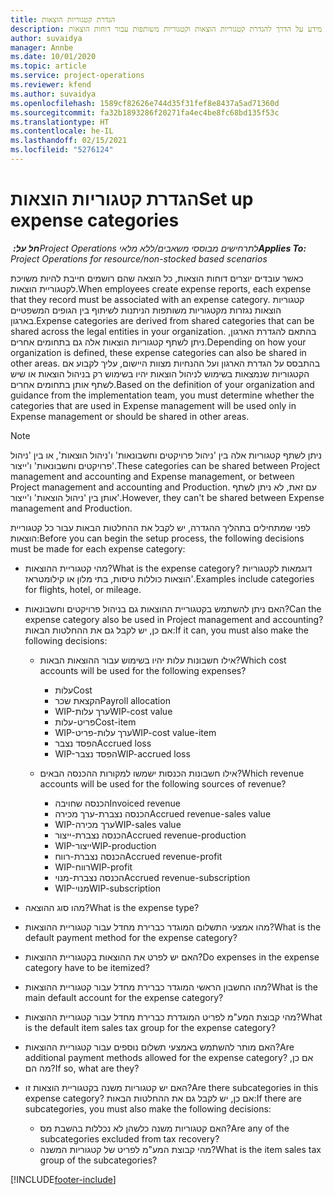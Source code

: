 ```yaml
---
title: הגדרת קטגוריות הוצאות
description: נושא זה מספק מידע על הדרך להגדרת קטגוריות הוצאות וקטגוריות משותפות עבור דוחות הוצאות.
author: suvaidya
manager: Annbe
ms.date: 10/01/2020
ms.topic: article
ms.service: project-operations
ms.reviewer: kfend
ms.author: suvaidya
ms.openlocfilehash: 1589cf82626e744d35f31fef8e8437a5ad71360d
ms.sourcegitcommit: fa32b1893286f20271fa4ec4be8fc68bd135f53c
ms.translationtype: HT
ms.contentlocale: he-IL
ms.lasthandoff: 02/15/2021
ms.locfileid: "5276124"
---
```

# <a name="set-up-expense-categories"></a><span data-ttu-id="3b436-103">הגדרת קטגוריות הוצאות</span><span class="sxs-lookup"><span data-stu-id="3b436-103">Set up expense categories</span></span>

<span data-ttu-id="3b436-104">_**חל על:** ‏Project Operations לתרחישים מבוססי משאבים/ללא מלאי_</span><span class="sxs-lookup"><span data-stu-id="3b436-104">_**Applies To:** Project Operations for resource/non-stocked based scenarios_</span></span>

<span data-ttu-id="3b436-105">כאשר עובדים יוצרים דוחות הוצאות, כל הוצאה שהם רושמים חייבת להיות משויכת לקטגוריית הוצאות.</span><span class="sxs-lookup"><span data-stu-id="3b436-105">When employees create expense reports, each expense that they record must be associated with an expense category.</span></span> <span data-ttu-id="3b436-106">קטגוריות הוצאות נגזרות מקטגוריות משותפות הניתנות לשיתוף בין הגופים המשפטיים בארגון.</span><span class="sxs-lookup"><span data-stu-id="3b436-106">Expense categories are derived from shared categories that can be shared across the legal entities in your organization.</span></span> <span data-ttu-id="3b436-107">בהתאם להגדרת הארגון, ניתן לשתף קטגוריות הוצאות אלה גם בתחומים אחרים.</span><span class="sxs-lookup"><span data-stu-id="3b436-107">Depending on how your organization is defined, these expense categories can also be shared in other areas.</span></span> <span data-ttu-id="3b436-108">בהתבסס על הגדרת הארגון ועל ההנחיות מצוות היישום, עליך לקבוע אם הקטגוריות שנמצאות בשימוש לניהול הוצאות יהיו בשימוש רק בניהול הוצאות או שיש לשתף אותן בתחומים אחרים.</span><span class="sxs-lookup"><span data-stu-id="3b436-108">Based on the definition of your organization and guidance from the implementation team, you must determine whether the categories that are used in Expense management will be used only in Expense management or should be shared in other areas.</span></span>

> [!NOTE]
> <span data-ttu-id="3b436-109">ניתן לשתף קטגוריות אלה בין 'ניהול פרויקטים וחשבונאות' ו'ניהול הוצאות', או בין 'ניהול פרויקטים וחשבונאות' ו'ייצור'.</span><span class="sxs-lookup"><span data-stu-id="3b436-109">These categories can be shared between Project management and accounting and Expense management, or between Project management and accounting and Production.</span></span> <span data-ttu-id="3b436-110">עם זאת, לא ניתן לשתף אותן בין 'ניהול הוצאות' ו'ייצור'.</span><span class="sxs-lookup"><span data-stu-id="3b436-110">However, they can't be shared between Expense management and Production.</span></span>

<span data-ttu-id="3b436-111">לפני שמתחילים בתהליך ההגדרה, יש לקבל את ההחלטות הבאות עבור כל קטגוריית הוצאות:</span><span class="sxs-lookup"><span data-stu-id="3b436-111">Before you can begin the setup process, the following decisions must be made for each expense category:</span></span>

- <span data-ttu-id="3b436-112">מהי קטגוריית ההוצאות?</span><span class="sxs-lookup"><span data-stu-id="3b436-112">What is the expense category?</span></span> <span data-ttu-id="3b436-113">דוגמאות לקטגוריות הוצאות כוללות טיסות, בתי מלון או קילומטראז'.</span><span class="sxs-lookup"><span data-stu-id="3b436-113">Examples include categories for flights, hotel, or mileage.</span></span>
- <span data-ttu-id="3b436-114">האם ניתן להשתמש בקטגוריית ההוצאות גם בניהול פרויקטים וחשבונאות?</span><span class="sxs-lookup"><span data-stu-id="3b436-114">Can the expense category also be used in Project management and accounting?</span></span> <span data-ttu-id="3b436-115">אם כן, יש לקבל גם את ההחלטות הבאות:</span><span class="sxs-lookup"><span data-stu-id="3b436-115">If it can, you must also make the following decisions:</span></span>

    - <span data-ttu-id="3b436-116">אילו חשבונות עלות יהיו בשימוש עבור ההוצאות הבאות?</span><span class="sxs-lookup"><span data-stu-id="3b436-116">Which cost accounts will be used for the following expenses?</span></span>

        - <span data-ttu-id="3b436-117">עלות</span><span class="sxs-lookup"><span data-stu-id="3b436-117">Cost</span></span>
        - <span data-ttu-id="3b436-118">הקצאת שכר</span><span class="sxs-lookup"><span data-stu-id="3b436-118">Payroll allocation</span></span>
        - <span data-ttu-id="3b436-119">WIP-ערך עלות</span><span class="sxs-lookup"><span data-stu-id="3b436-119">WIP-cost value</span></span>
        - <span data-ttu-id="3b436-120">פריט-עלות</span><span class="sxs-lookup"><span data-stu-id="3b436-120">Cost-item</span></span>
        - <span data-ttu-id="3b436-121">WIP-ערך עלות-פריט</span><span class="sxs-lookup"><span data-stu-id="3b436-121">WIP-cost value-item</span></span>
        - <span data-ttu-id="3b436-122">הפסד נצבר</span><span class="sxs-lookup"><span data-stu-id="3b436-122">Accrued loss</span></span>
        - <span data-ttu-id="3b436-123">WIP-הפסד נצבר</span><span class="sxs-lookup"><span data-stu-id="3b436-123">WIP-accrued loss</span></span>

    - <span data-ttu-id="3b436-124">אילו חשבונות הכנסות ישמשו למקורות ההכנסה הבאים?</span><span class="sxs-lookup"><span data-stu-id="3b436-124">Which revenue accounts will be used for the following sources of revenue?</span></span>

        - <span data-ttu-id="3b436-125">הכנסה שחויבה</span><span class="sxs-lookup"><span data-stu-id="3b436-125">Invoiced revenue</span></span>
        - <span data-ttu-id="3b436-126">הכנסה נצברת-ערך מכירה</span><span class="sxs-lookup"><span data-stu-id="3b436-126">Accrued revenue-sales value</span></span>
        - <span data-ttu-id="3b436-127">WIP-ערך מכירה</span><span class="sxs-lookup"><span data-stu-id="3b436-127">WIP-sales value</span></span>
        - <span data-ttu-id="3b436-128">הכנסה נצברת-ייצור</span><span class="sxs-lookup"><span data-stu-id="3b436-128">Accrued revenue-production</span></span>
        - <span data-ttu-id="3b436-129">WIP-ייצור</span><span class="sxs-lookup"><span data-stu-id="3b436-129">WIP-production</span></span>
        - <span data-ttu-id="3b436-130">הכנסה נצברת-רווח</span><span class="sxs-lookup"><span data-stu-id="3b436-130">Accrued revenue-profit</span></span>
        - <span data-ttu-id="3b436-131">WIP-רווח</span><span class="sxs-lookup"><span data-stu-id="3b436-131">WIP-profit</span></span>
        - <span data-ttu-id="3b436-132">הכנסה נצברת-מנוי</span><span class="sxs-lookup"><span data-stu-id="3b436-132">Accrued revenue-subscription</span></span>
        - <span data-ttu-id="3b436-133">WIP-מנוי</span><span class="sxs-lookup"><span data-stu-id="3b436-133">WIP-subscription</span></span>

- <span data-ttu-id="3b436-134">מהו סוג ההוצאה?</span><span class="sxs-lookup"><span data-stu-id="3b436-134">What is the expense type?</span></span>
- <span data-ttu-id="3b436-135">מהו אמצעי התשלום המוגדר כברירת מחדל עבור קטגוריית ההוצאות?</span><span class="sxs-lookup"><span data-stu-id="3b436-135">What is the default payment method for the expense category?</span></span>
- <span data-ttu-id="3b436-136">האם יש לפרט את ההוצאות בקטגוריית ההוצאות?</span><span class="sxs-lookup"><span data-stu-id="3b436-136">Do expenses in the expense category have to be itemized?</span></span>
- <span data-ttu-id="3b436-137">מהו החשבון הראשי המוגדר כברירת מחדל עבור קטגוריית ההוצאות?</span><span class="sxs-lookup"><span data-stu-id="3b436-137">What is the main default account for the expense category?</span></span>
- <span data-ttu-id="3b436-138">מהי קבוצת המע"מ לפריט המוגדרת כברירת מחדל עבור קטגוריית ההוצאות?</span><span class="sxs-lookup"><span data-stu-id="3b436-138">What is the default item sales tax group for the expense category?</span></span>
- <span data-ttu-id="3b436-139">האם מותר להשתמש באמצעי תשלום נוספים עבור קטגוריית ההוצאות?</span><span class="sxs-lookup"><span data-stu-id="3b436-139">Are additional payment methods allowed for the expense category?</span></span> <span data-ttu-id="3b436-140">אם כן, מה הם?</span><span class="sxs-lookup"><span data-stu-id="3b436-140">If so, what are they?</span></span>
- <span data-ttu-id="3b436-141">האם יש קטגוריות משנה בקטגוריית הוצאות זו?</span><span class="sxs-lookup"><span data-stu-id="3b436-141">Are there subcategories in this expense category?</span></span> <span data-ttu-id="3b436-142">אם כן, יש לקבל גם את ההחלטות הבאות:</span><span class="sxs-lookup"><span data-stu-id="3b436-142">If there are subcategories, you must also make the following decisions:</span></span>

    - <span data-ttu-id="3b436-143">האם קטגוריות משנה כלשהן לא נכללות בהשבת מס?</span><span class="sxs-lookup"><span data-stu-id="3b436-143">Are any of the subcategories excluded from tax recovery?</span></span>
    - <span data-ttu-id="3b436-144">מהי קבוצת המע"מ לפריט של קטגוריות המשנה?</span><span class="sxs-lookup"><span data-stu-id="3b436-144">What is the item sales tax group of the subcategories?</span></span>


[!INCLUDE[footer-include](../includes/footer-banner.md)]